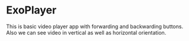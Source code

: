 # ExoPlayer
This is basic video player app with forwarding and backwarding buttons. Also we can see video in vertical as well as horizontal orientation.
